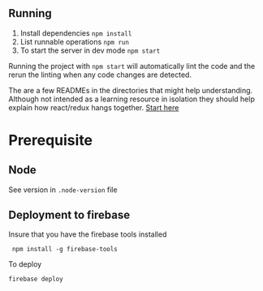 #  

## Running

1. Install dependencies ```npm install```
2. List runnable operations ```npm run```
3. To start the server in dev mode ```npm start```


Running the project with `npm start` will automatically lint the code and the rerun the linting when any code changes are detected.


The are a few READMEs in the directories that might help understanding. Although not intended as a learning resource in isolation they should help explain how react/redux hangs together. [Start here](./src/README.md)

# Prerequisite

## Node
See version in `.node-version` file

## Deployment to firebase

Insure that you have the firebase tools installed

     npm install -g firebase-tools

To deploy

    firebase deploy
